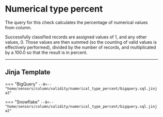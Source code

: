 #  Numerical type percent
The query for this check calculates the percentage of numerical values from column.

Successfully classified records are assigned values of 1, and any other values, 0.
Those values are then summed (so the counting of valid values is effectively performed), divided by the number of records,
and multiplicated by a 100.0 so that the result is in percent.
___
## Jinja Template
=== "BigQuery"
    ```
    --8<-- "home/sensors/column/validity/numerical_type_percent/bigquery.sql.jinja2"
    ```

=== "Snowflake"
    ```
    --8<-- "home/sensors/column/validity/numerical_type_percent/bigquery.sql.jinja2"
    ```